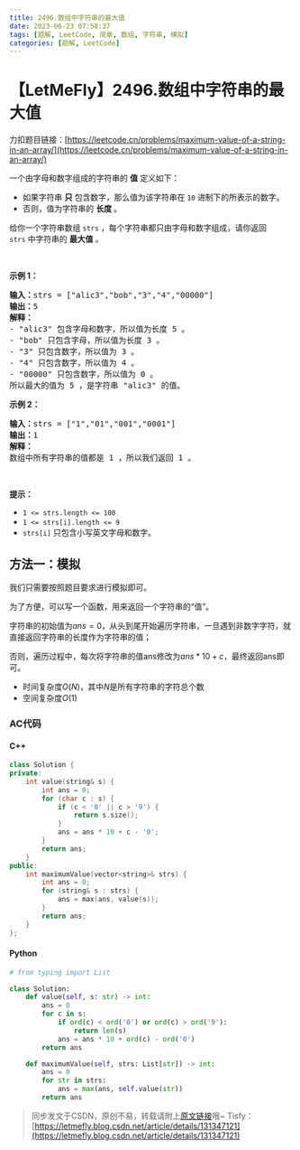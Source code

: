 ```yaml
---
title: 2496.数组中字符串的最大值
date: 2023-06-23 07:58:37
tags: [题解, LeetCode, 简单, 数组, 字符串, 模拟]
categories: [题解, LeetCode]
---
```


# 【LetMeFly】2496.数组中字符串的最大值

力扣题目链接：[https://leetcode.cn/problems/maximum-value-of-a-string-in-an-array/](https://leetcode.cn/problems/maximum-value-of-a-string-in-an-array/)

<p>一个由字母和数字组成的字符串的 <strong>值</strong>&nbsp;定义如下：</p>

<ul>
	<li>如果字符串 <strong>只</strong> 包含数字，那么值为该字符串在 <code>10</code>&nbsp;进制下的所表示的数字。</li>
	<li>否则，值为字符串的 <strong>长度&nbsp;</strong>。</li>
</ul>

<p>给你一个字符串数组&nbsp;<code>strs</code>&nbsp;，每个字符串都只由字母和数字组成，请你返回 <code>strs</code>&nbsp;中字符串的 <strong>最大值</strong>&nbsp;。</p>

<p>&nbsp;</p>

<p><strong>示例 1：</strong></p>

<pre>
<strong>输入：</strong>strs = ["alic3","bob","3","4","00000"]
<b>输出：</b>5
<b>解释：</b>
- "alic3" 包含字母和数字，所以值为长度 5 。
- "bob" 只包含字母，所以值为长度 3 。
- "3" 只包含数字，所以值为 3 。
- "4" 只包含数字，所以值为 4 。
- "00000" 只包含数字，所以值为 0 。
所以最大的值为 5 ，是字符串 "alic3" 的值。
</pre>

<p><strong>示例 2：</strong></p>

<pre>
<b>输入：</b>strs = ["1","01","001","0001"]
<b>输出：</b>1
<b>解释：</b>
数组中所有字符串的值都是 1 ，所以我们返回 1 。</pre>

<p>&nbsp;</p>

<p><strong>提示：</strong></p>

<ul>
	<li><code>1 &lt;= strs.length &lt;= 100</code></li>
	<li><code>1 &lt;= strs[i].length &lt;= 9</code></li>
	<li><code>strs[i]</code>&nbsp;只包含小写英文字母和数字。</li>
</ul>


    
## 方法一：模拟

我们只需要按照题目要求进行模拟即可。

为了方便，可以写一个函数，用来返回一个字符串的“值”。

字符串的初始值为$ans = 0$，从头到尾开始遍历字符串，一旦遇到非数字字符，就直接返回字符串的长度作为字符串的值；

否则，遍历过程中，每次将字符串的值ans修改为$ans * 10 + c$，最终返回ans即可。

+ 时间复杂度$O(N)$，其中$N$是所有字符串的字符总个数
+ 空间复杂度$O(1)$

### AC代码

#### C++

```cpp
class Solution {
private:
    int value(string& s) {
        int ans = 0;
        for (char c : s) {
            if (c < '0' || c > '9') {
                return s.size();
            }
            ans = ans * 10 + c - '0';
        }
        return ans;
    }
public:
    int maximumValue(vector<string>& strs) {
        int ans = 0;
        for (string& s : strs) {
            ans = max(ans, value(s));
        }
        return ans;
    }
};
```

#### Python

```python
# from typing import List

class Solution:
    def value(self, s: str) -> int:
        ans = 0
        for c in s:
            if ord(c) < ord('0') or ord(c) > ord('9'):
                return len(s)
            ans = ans * 10 + ord(c) - ord('0')
        return ans

    def maximumValue(self, strs: List[str]) -> int:
        ans = 0
        for str in strs:
            ans = max(ans, self.value(str))
        return ans
```

> 同步发文于CSDN，原创不易，转载请附上[原文链接](https://blog.letmefly.xyz/2023/06/23/LeetCode%202496.%E6%95%B0%E7%BB%84%E4%B8%AD%E5%AD%97%E7%AC%A6%E4%B8%B2%E7%9A%84%E6%9C%80%E5%A4%A7%E5%80%BC/)哦~
> Tisfy：[https://letmefly.blog.csdn.net/article/details/131347121](https://letmefly.blog.csdn.net/article/details/131347121)
